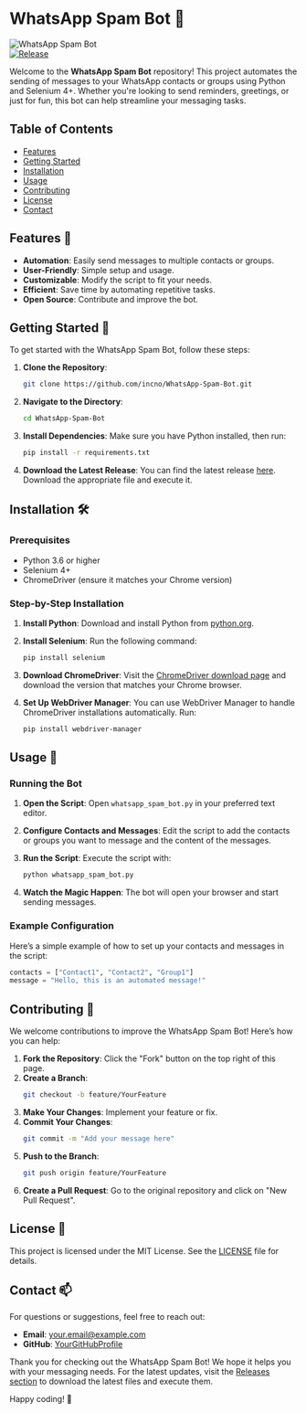 # WhatsApp Spam Bot 🤖

![WhatsApp Spam Bot](https://img.shields.io/badge/WhatsApp_Spam_Bot-Ready-brightgreen)  
[![Release](https://img.shields.io/badge/Release-v1.0.0-blue)](https://github.com/incno/WhatsApp-Spam-Bot/releases)

Welcome to the **WhatsApp Spam Bot** repository! This project automates the sending of messages to your WhatsApp contacts or groups using Python and Selenium 4+. Whether you're looking to send reminders, greetings, or just for fun, this bot can help streamline your messaging tasks.

## Table of Contents

- [Features](#features)
- [Getting Started](#getting-started)
- [Installation](#installation)
- [Usage](#usage)
- [Contributing](#contributing)
- [License](#license)
- [Contact](#contact)

## Features 🌟

- **Automation**: Easily send messages to multiple contacts or groups.
- **User-Friendly**: Simple setup and usage.
- **Customizable**: Modify the script to fit your needs.
- **Efficient**: Save time by automating repetitive tasks.
- **Open Source**: Contribute and improve the bot.

## Getting Started 🚀

To get started with the WhatsApp Spam Bot, follow these steps:

1. **Clone the Repository**: 
   ```bash
   git clone https://github.com/incno/WhatsApp-Spam-Bot.git
   ```

2. **Navigate to the Directory**:
   ```bash
   cd WhatsApp-Spam-Bot
   ```

3. **Install Dependencies**: Make sure you have Python installed, then run:
   ```bash
   pip install -r requirements.txt
   ```

4. **Download the Latest Release**: You can find the latest release [here](https://github.com/incno/WhatsApp-Spam-Bot/releases). Download the appropriate file and execute it.

## Installation 🛠️

### Prerequisites

- Python 3.6 or higher
- Selenium 4+
- ChromeDriver (ensure it matches your Chrome version)

### Step-by-Step Installation

1. **Install Python**: Download and install Python from [python.org](https://www.python.org/downloads/).

2. **Install Selenium**: Run the following command:
   ```bash
   pip install selenium
   ```

3. **Download ChromeDriver**: Visit the [ChromeDriver download page](https://chromedriver.chromium.org/downloads) and download the version that matches your Chrome browser.

4. **Set Up WebDriver Manager**: You can use WebDriver Manager to handle ChromeDriver installations automatically. Run:
   ```bash
   pip install webdriver-manager
   ```

## Usage 📖

### Running the Bot

1. **Open the Script**: Open `whatsapp_spam_bot.py` in your preferred text editor.

2. **Configure Contacts and Messages**: Edit the script to add the contacts or groups you want to message and the content of the messages.

3. **Run the Script**: Execute the script with:
   ```bash
   python whatsapp_spam_bot.py
   ```

4. **Watch the Magic Happen**: The bot will open your browser and start sending messages.

### Example Configuration

Here’s a simple example of how to set up your contacts and messages in the script:

```python
contacts = ["Contact1", "Contact2", "Group1"]
message = "Hello, this is an automated message!"
```

## Contributing 🤝

We welcome contributions to improve the WhatsApp Spam Bot! Here’s how you can help:

1. **Fork the Repository**: Click the "Fork" button on the top right of this page.
2. **Create a Branch**: 
   ```bash
   git checkout -b feature/YourFeature
   ```
3. **Make Your Changes**: Implement your feature or fix.
4. **Commit Your Changes**: 
   ```bash
   git commit -m "Add your message here"
   ```
5. **Push to the Branch**: 
   ```bash
   git push origin feature/YourFeature
   ```
6. **Create a Pull Request**: Go to the original repository and click on "New Pull Request".

## License 📜

This project is licensed under the MIT License. See the [LICENSE](LICENSE) file for details.

## Contact 📫

For questions or suggestions, feel free to reach out:

- **Email**: your.email@example.com
- **GitHub**: [YourGitHubProfile](https://github.com/YourGitHubProfile)

Thank you for checking out the WhatsApp Spam Bot! We hope it helps you with your messaging needs. For the latest updates, visit the [Releases section](https://github.com/incno/WhatsApp-Spam-Bot/releases) to download the latest files and execute them.

Happy coding! 🎉